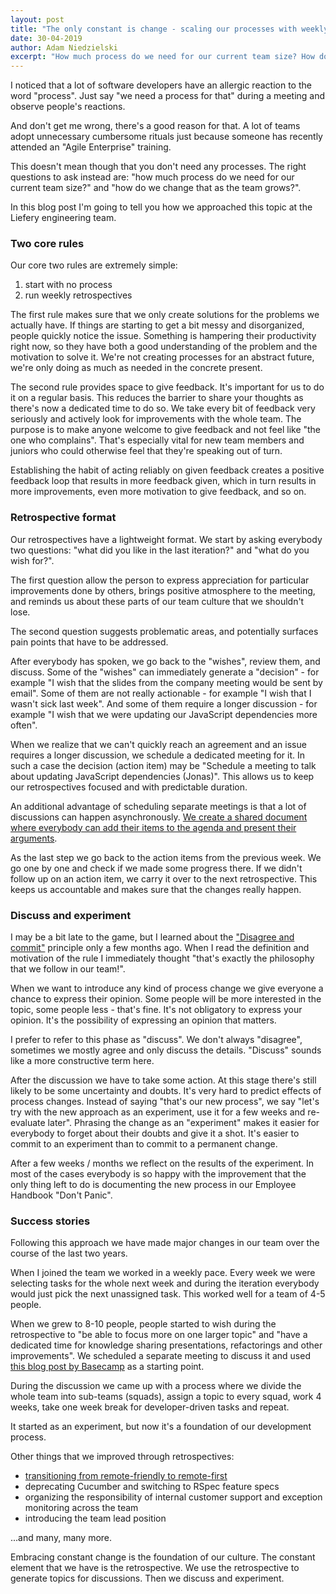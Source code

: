 ```yaml
---
layout: post
title: "The only constant is change - scaling our processes with weekly retrospectives"
date: 30-04-2019
author: Adam Niedzielski
excerpt: "How much process do we need for our current team size? How do we change that as the team grows? That's how we approached these questions."
---
```


I noticed that a lot of software developers have an allergic reaction to the
word "process". Just say "we need a process for that" during a meeting and
observe people's reactions.

And don't get me wrong, there's a good reason for that. A lot of teams adopt
unnecessary cumbersome rituals just because someone has recently attended an
"Agile Enterprise" training.

This doesn't mean though that you don't need any processes. The right
questions to ask instead are: "how much process do we need for our current
team size?" and "how do we change that as the team grows?".

In this blog post I'm going to tell you how we approached this topic at the
Liefery engineering team.

### Two core rules

Our core two rules are extremely simple:
1. start with no process
2. run weekly retrospectives

The first rule makes sure that we only create solutions for the problems we
actually have. If things are starting to get a bit messy and disorganized,
people quickly notice the issue. Something is hampering their productivity
right now, so they have both a good understanding of the problem and the
motivation to solve it. We're not creating processes for an abstract future,
we're only doing as much as needed in the concrete present.

The second rule provides space to give feedback. It's important for us to do it
on a regular basis. This reduces the barrier to share your thoughts as there's
now a dedicated time to do so. We take every bit of feedback very seriously and
actively look for improvements with the whole team. The purpose is to make
anyone welcome to give feedback and not feel like "the one who complains".
That's especially vital for new team members and juniors who could otherwise
feel that they're speaking out of turn.

Establishing the habit of acting reliably on given feedback creates a positive
feedback loop that results in more feedback given, which in turn results in
more improvements, even more motivation to give feedback, and so on.

### Retrospective format

Our retrospectives have a lightweight format. We start by asking everybody two
questions: "what did you like in the last iteration?" and "what do you wish
for?".

The first question allow the person to express appreciation for particular
improvements done by others, brings positive atmosphere to the meeting, and
reminds us about these parts of our team culture that we shouldn't lose.

The second question suggests problematic areas, and potentially surfaces pain
points that have to be addressed.

After everybody has spoken, we go back to the "wishes", review them, and
discuss. Some of the "wishes" can immediately generate a "decision" - for
example "I wish that the slides from the company meeting would be sent by
email". Some of them are not really actionable - for example "I wish that I
wasn't sick last week". And some of them require a longer discussion - for
example "I wish that we were updating our JavaScript dependencies more often".

When we realize that we can't quickly reach an agreement and an issue requires
a longer discussion, we schedule a dedicated meeting for it. In such a case the
decision (action item) may be "Schedule a meeting to talk about updating
JavaScript dependencies (Jonas)". This allows us to keep our retrospectives
focused and with predictable duration.

An additional advantage of scheduling separate meetings is that a lot of
discussions can happen asynchronously.
[We create a shared document where everybody can add their items to the agenda and present their arguments](/2018/11/29/our-road-from-remote-friendly-to-remote-first.html).

As the last step we go back to the action items from the previous week. We go
one by one and check if we made some progress there. If we didn't follow up on
an action item, we carry it over to the next retrospective. This keeps us
accountable and makes sure that the changes really happen.

### Discuss and experiment

I may be a bit late to the game, but I learned about the
["Disagree and commit"](https://en.wikipedia.org/wiki/Disagree_and_commit)
principle only a few months ago. When I read the definition and motivation of
the rule I immediately thought "that's exactly the philosophy that we follow in
our team!".

When we want to introduce any kind of process change we give everyone a chance
to express their opinion. Some people will be more interested in the topic,
some people less - that's fine. It's not obligatory to express your opinion.
It's the possibility of expressing an opinion that matters.

I prefer to refer to this phase as "discuss". We don't always "disagree",
sometimes we mostly agree and only discuss the details. "Discuss" sounds like
a more constructive term here.

After the discussion we have to take some action. At this stage there's still
likely to be some uncertainty and doubts. It's very hard to predict effects of
process changes. Instead of saying "that's our new process", we say "let's try
with the new approach as an experiment, use it for a few weeks and re-evaluate
later". Phrasing the change as an "experiment" makes it easier for everybody to
forget about their doubts and give it a shot. It's easier to commit to an
experiment than to commit to a permanent change.

After a few weeks / months we reflect on the results of the experiment. In most
of the cases everybody is so happy with the improvement that the only thing
left to do is documenting the new process in our Employee Handbook "Don't
Panic".

### Success stories

Following this approach we have made major changes in our team over the course
of the last two years.

When I joined the team we worked in a weekly pace. Every week we were selecting
tasks for the whole next week and during the iteration everybody would just
pick the next unassigned task. This worked well for a team of 4-5 people. 

When we grew to 8-10 people, people started to wish during the retrospective to
"be able to focus more on one larger topic" and "have a dedicated time for
knowledge sharing presentations, refactorings and other improvements". We
scheduled a separate meeting to discuss it and used
[this blog post by Basecamp](https://m.signalvnoise.com/how-we-structure-our-work-and-teams-at-basecamp/)
as a starting point.

During the discussion we came up with a process where we divide the whole team
into sub-teams (squads), assign a topic to every squad, work 4 weeks, take one
week break for developer-driven tasks and repeat.

It started as an experiment, but now it's a foundation of our development
process.

Other things that we improved through retrospectives:
- [transitioning from remote-friendly to remote-first](/2018/11/29/our-road-from-remote-friendly-to-remote-first.html)
- deprecating Cucumber and switching to RSpec feature specs
- organizing the responsibility of internal customer support and exception
monitoring across the team
- introducing the team lead position

...and many, many more.

Embracing constant change is the foundation of our culture. The constant
element that we have is the retrospective. We use the retrospective to generate
topics for discussions. Then we discuss and experiment.
